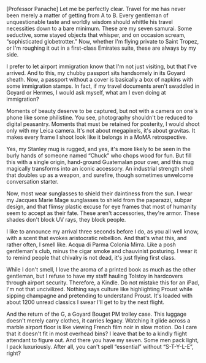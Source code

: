 [Professor Panache] Let me be perfectly clear. Travel for me has never been merely a matter of getting from A to B. Every gentleman of unquestionable taste and worldly wisdom should whittle his travel necessities down to a bare minimum. These are my seven samurai. Some seductive, some stayed objects that whisper, and on occasion scream, “sophisticated globetrotter.” Now, whether I'm flying private to Saint Tropez, or I'm roughing it out in a first-class Emirates suite, these are always by my side.

I prefer to let airport immigration know that I'm not just visiting, but that I've arrived. And to this, my chubby passport sits handsomely in its Goyard sheath. Now, a passport without a cover is basically a box of napkins with some immigration stamps. In fact, if my travel documents aren't swaddled in Goyard or Hermes, I would ask myself, what am I even doing at immigration?

Moments of beauty deserve to be captured, but not with a camera on one's phone like some philistine. You see, photography shouldn't be reduced to digital peasantry. Moments that must be retained for posterity, I would shoot only with my Leica camera. It's not about megapixels, it's about gravitas. It makes every frame I shoot look like it belongs in a MoMA retrospective.

Yes, my Stanley mug is rugged, and yes, it's more likely to be seen in the burly hands of someone named “Chuck” who chops wood for fun. But fill this with a single origin, hand-ground Guatemalan pour over, and this mug magically transforms into an iconic accessory. An industrial strength shell that doubles up as a weapon, and surefire, though sometimes unwelcome conversation starter.

Now, most wear sunglasses to shield their daintiness from the sun. I wear my Jacques Marie Mage sunglasses to shield from the paparazzi, subpar design, and that flimsy plastic excuse for eye frames that most of humanity seem to accept as their fate. These aren't accessories, they're armor. These shades don't block UV rays, they block people.

I like to announce my arrival three seconds before I do, as you all well know, with a scent that evokes aristocratic rebellion. And that's what this, and rather often, I smell like. Acqua di Parma Colonia Mirra. Like a posh gentleman's club, minus the cigar smoke and chauvinist posturing. I wear it to remind people that chivalry is not dead, it's just flying first class.

While I don't smell, I love the aroma of a printed book as much as the other gentleman, but I refuse to have my staff hauling Tolstoy in hardcovers through airport security. Therefore, a Kindle. Do not mistake this for an iPad, I'm not that uncivilized. Nothing says culture like highlighting Proust while sipping champagne and pretending to understand Proust. It's loaded with about 1200 unread classics I swear I'll get to by the next flight.

And the return of the G, a Goyard Bouget PM trolley case. This luggage doesn't merely carry clothes, it carries legacy. Watching it glide across a marble airport floor is like viewing French film noir in slow motion. Do I care that it doesn't fit in most overhead bins? I leave that be to a kindly flight attendant to figure out. And there you have my seven. Some men pack light, I pack luxuriously. After all, you can't spell “essential” without “S-T-Y-L-E”, right?
